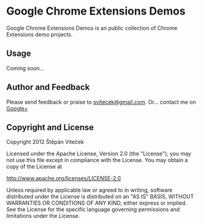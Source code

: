 Google Chrome Extensions Demos
==========
Google Chrome Extensions Demos is an public collection of Chrome Extensions demo projects. 

Usage
-----
Coming soon...

Author and Feedback
-----
Please send feedback or praise to <a href="mailto:svitecek@gmail.com">svitecek@gmail.com</a>.
Or... contact me on [Google+](https://plus.google.com/112845969514023316897/posts)

Copyright and License
----
Copyright 2012 Štěpán Víteček

Licensed under the Apache License, Version 2.0 (the "License"); you may not use this file except in compliance with the License. You may obtain a copy of the License at

http://www.apache.org/licenses/LICENSE-2.0

Unless required by applicable law or agreed to in writing, software distributed under the License is distributed on an "AS IS" BASIS, WITHOUT WARRANTIES OR CONDITIONS OF ANY KIND, either express or implied. See the License for the specific language governing permissions and limitations under the License.
